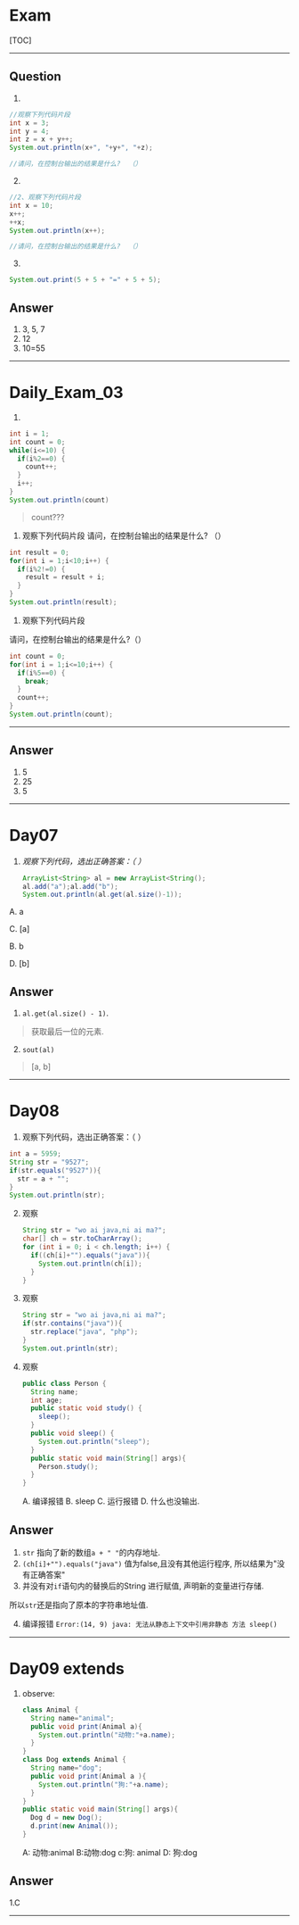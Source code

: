 # Exam

[TOC]

____



## Question

1.

```java
//观察下列代码片段
int x = 3;
int y = 4;
int z = x + y++;
System.out.println(x+", "+y+", "+z);

//请问，在控制台输出的结果是什么?  （）

```

2.

```java
//2、观察下列代码片段
int x = 10;
x++;
++x;
System.out.println(x++);

//请问，在控制台输出的结果是什么?  （）

```



3.

```java
System.out.print(5 + 5 + "=" + 5 + 5);
```









































## Answer

1. 3, 5, 7
2. 12
3. 10=55

____



# Daily_Exam_03

1. 

```java 
int i = 1;
int count = 0;
while(i<=10) {
  if(i%2==0) {
    count++;
  }
  i++;
}
System.out.println(count)
```

> count???

1. 观察下列代码片段
   请问，在控制台输出的结果是什么? （）

```java
int result = 0;
for(int i = 1;i<10;i++) {
  if(i%2!=0) {
    result = result + i;
  }
}
System.out.println(result);

```

1. 观察下列代码片段

请问，在控制台输出的结果是什么?（）

```java
int count = 0;
for(int i = 1;i<=10;i++) {
  if(i%5==0) {
    break;
  }
  count++;
}
System.out.println(count);
```

------

























## Answer

1. 5
2. 25
3. 5



____



# Day07

1. *观察下列代码，选出正确答案：（ ）*

   ```java
   ArrayList<String> al = new ArrayList<String();
   al.add("a");al.add("b");
   System.out.println(al.get(al.size()-1)); 
   ```

A.   a

C.	[a]

B.	b

D.	[b]

















## Answer

1. `al.get(al.size() - 1)`.

> 获取最后一位的元素.

2. `sout(al)`

> [a, b]



____



# Day08

1.  观察下列代码，选出正确答案：（ ） 

   ```java
   int a = 5959;
   String str = "9527";
   if(str.equals("9527")){
     str = a + "";
   }
   System.out.println(str);
   ```

2. 观察

   ```java
   String str = "wo ai java,ni ai ma?";
   char[] ch = str.toCharArray();
   for (int i = 0; i < ch.length; i++) {
     if((ch[i]+"").equals("java")){
       System.out.println(ch[i]);
     }
   }
   ```

3. 观察

   ```java
   String str = "wo ai java,ni ai ma?";
   if(str.contains("java")){
     str.replace("java", "php");
   }
   System.out.println(str);
   ```

4. 观察

   ```java
   public class Person {
     String name;
     int age;
     public static void study() {
       sleep();    
     }
     public void sleep() {
       System.out.println("sleep");
     }
     public static void main(String[] args){
       Person.study();
     }
   }
   ```

   A. 编译报错		B. sleep		C. 运行报错		D. 什么也没输出.























## Answer

1. `str` 指向了新的数组`a + " "`的内存地址.
2. `(ch[i]+"").equals("java")` 值为false,且没有其他运行程序, 所以结果为"没有正确答案"
3. 并没有对`if`语句内的替换后的String 进行赋值, 声明新的变量进行存储.

所以`str`还是指向了原本的字符串地址值.

4. 编译报错 `Error:(14, 9) java: 无法从静态上下文中引用非静态 方法 sleep()`

_____



# Day09 extends

1. observe:

   ```java
   class Animal {
     String name="animal";
     public void print(Animal a){
       System.out.println("动物:"+a.name);
     }
   }
   class Dog extends Animal {
     String name="dog";
     public void print(Animal a ){
       System.out.println("狗:"+a.name);
     }
   }
   public static void main(String[] args){
     Dog d = new Dog();
     d.print(new Animal());
   }
   ```

   A: 动物:animal	B:动物:dog 	c:狗: animal 		D: 狗:dog

























## Answer

1.C





____

